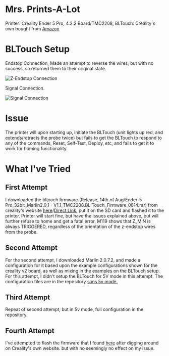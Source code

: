 # Mrs. Prints-A-Lot

Printer: Creality Ender 5 Pro, 4.2.2 Board/TMC2208, 
BLTouch: Creality's own bought from [Amazon](https://www.amazon.com/dp/B07WK3T7S7/)

# BLTouch Setup

Endstop Connection, Made an attempt to reverse the wires, but with no success, so returned them to their original state.

![Z-Endstop Connection](http://i.troublesncuddl.es/Flickering-Monumental-Monarch)

Signal Connection.

![Signal Connection](http://i.troublesncuddl.es/Stark-Tedious-Roach)

# Issue

The printer will upon starting up, initiate the BLTouch (unit lights up red, and extends/retracts the probe twice) but fails to get the BLTouch to respond to any of the commands, Reset, Self-Test, Deploy, etc, and fails to get it to work for homing functionality.

# What I've Tried

## First Attempt

I downloaded the bltouch firmware (Release, 14th of Aug/Ender-5 Pro_32bit_Marlin2.0.1 - V1.1_TMC2208.BL Touch_Firmware_0814.rar) from creality's website [here](https://www.creality.com/download)/[Direct Link](https://file2-cdn.creality.com//website/b44ed998-ad76-4fec-91d1-8cc4ca19b42c), put it on the SD card and flashed it to the printer. Printer will start fine, but have the issues explained above, but will further refuse to home and get a fatal error, M119 shows that Z_MIN is always TRIGGERED, regardless of the orientation of the z-endstop wires from the probe.

## Second Attempt

For the second attempt, I downloaded Marlin 2.0.7.2, and made a configuration for it based upon the example configurations shown for the creality v2 board, as well as mixing in the examples on the BLTouch setup. For this attempt, I didn't setup the BLTouch for 5V mode in this attempt. The configuration files are in the repository [sans 5v mode.](https://github.com/CodingSeaOtter/Mrs-Print-A-Lot/blob/8ec95782e90684b6888592c03dfd3f652ba88494/Configuration_adv.h#L711)

## Third Attempt

Repeat of second attempt, but in 5v mode, full configuration in the repository.

## Fourth Attempt

I've attempted to flash the firmware that I found [here](https://drive.google.com/drive/folders/1b7cvZN3Leerr4RhY1L1k1eTbTLEeQMPK) after digging around on Creality's own website. but with no seemingly no effect on my issue.